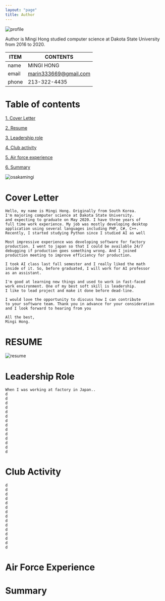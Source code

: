 ```yaml
---
layout: "page"
title: Author
---
```


![profile](/minglab/assets/profile.jpg)

Author is Mingi Hong studied computer science at Dakota State University from 2016 to 2020.

ITEM            | CONTENTS
--------------- | -------------
name            | MINGI HONG
email           | marin333669@gmail.com
phone           | 213-322-4435

# Table of contents
[1. Cover Letter](#cover_letter)

[2. Resume](#resume)

[3. Leadership role](#leadership-role)

[4. Club activity](#club-activity)

[5. Air force experience](#air-force-experience)

[6. Summary](#summary)

![osakamingi](/minglab/assets/OSAKA_MINGIHONG.jpeg)

# Cover Letter

```
Hello, my name is Mingi Hong. Originally from South Korea.
I'm majoring computer science at Dakota State University.
and expecting to graduate on May 2020. I have three years of
full time work experience. My job was mostly developing desktop
application using several languages including PHP, C#, C++.
Recently, I started studying Python since I studied AI as well

Most impressive experience was developing software for factory
production. I went to japan so that I could be available 24/7
debugging if production goes something wrong. And I joined 
production meeting to improve efficiency for production.

I took AI class last fall semester and I really liked the math
inside of it. So, before graduated, I will work for AI professor
as an assistant.

I'm good at learning new things and used to work in fast-faced
work environment. One of my best soft skill is leadership.
I like to lead project and make it done before dead-line.

I would love the opportunity to discuss how I can contribute
to your software team. Thank you in advance for your consideration
and I look forward to hearing from you

All the best,
Mingi Hong.
```

# RESUME
![resume](/minglab/assets/resume.png)

# Leadership Role

```
When I was working at factory in Japan..
d
d
d
d
d
d
d
d
d
d
d
d
d
d
```

# Club Activity

```
d
d
d
d
d
d
d
d
d
d
d
d
d
d
d
```


# Air Force Experience


# Summary

